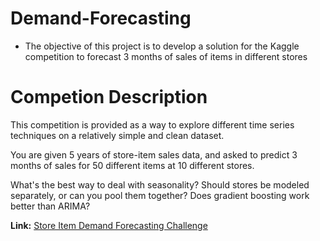# Demand-Forecasting

-  The objective of this project is to develop a solution for the Kaggle competition to forecast 3 months of sales of items in different stores

# Competion Description

This competition is provided as a way to explore different time series techniques on a relatively simple and clean dataset.

You are given 5 years of store-item sales data, and asked to predict 3 months of sales for 50 different items at 10 different stores.

What's the best way to deal with seasonality? Should stores be modeled separately, or can you pool them together? Does gradient boosting work better than ARIMA?


**Link:** <a target="_blank" href="https://www.kaggle.com/c/demand-forecasting-kernels-only">Store Item Demand Forecasting Challenge</a>






